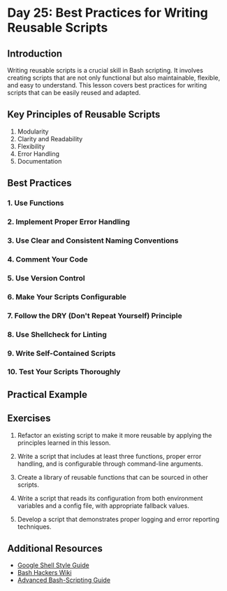# Day 25: Best Practices for Writing Reusable Scripts

## Introduction

Writing reusable scripts is a crucial skill in Bash scripting. It involves creating scripts that are not only functional but also maintainable, flexible, and easy to understand. This lesson covers best practices for writing scripts that can be easily reused and adapted.

## Key Principles of Reusable Scripts

1. Modularity
2. Clarity and Readability
3. Flexibility
4. Error Handling
5. Documentation

## Best Practices

### 1. Use Functions

### 2. Implement Proper Error Handling

### 3. Use Clear and Consistent Naming Conventions

### 4. Comment Your Code

### 5. Use Version Control

### 6. Make Your Scripts Configurable

### 7. Follow the DRY (Don't Repeat Yourself) Principle

### 8. Use Shellcheck for Linting

### 9. Write Self-Contained Scripts

### 10. Test Your Scripts Thoroughly

## Practical Example

## Exercises

1. Refactor an existing script to make it more reusable by applying the principles learned in this lesson.

2. Write a script that includes at least three functions, proper error handling, and is configurable through command-line arguments.

3. Create a library of reusable functions that can be sourced in other scripts.

4. Write a script that reads its configuration from both environment variables and a config file, with appropriate fallback values.

5. Develop a script that demonstrates proper logging and error reporting techniques.

## Additional Resources

- [Google Shell Style Guide](https://google.github.io/styleguide/shellguide.html)
- [Bash Hackers Wiki](https://wiki.bash-hackers.org/)
- [Advanced Bash-Scripting Guide](https://tldp.org/LDP/abs/html/)
